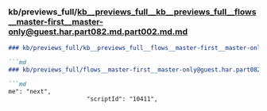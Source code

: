 ### kb/previews_full/kb__previews_full__kb__previews_full__flows__master-first__master-only@guest.har.part082.md.part002.md.md

```md
### kb/previews_full/kb__previews_full__flows__master-first__master-only@guest.har.part082.md.part002.md

```md
### kb/previews_full/flows__master-first__master-only@guest.har.part082.md (part 002)

```md
me": "next",
                      "scriptId": "10411",
         
```

```

```

```
